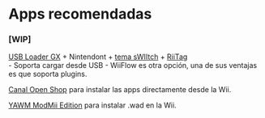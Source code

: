 # Apps recomendadas
### [WIP] 


[USB Loader GX](https://wii.guide/es_ES/usbloadergx.html) + Nintendont + [tema sWIItch](https://yuuiko.github.io/sWiich/) + [RiiTag](https://wii.guide/es_ES/riitag)  
    - Soporta cargar desde USB
    - WiiFlow es otra opción, una de sus ventajas es que soporta plugins.

[Canal Open Shop](https://wii.guide/es_ES/hbb) para instalar las apps directamente desde la Wii.

[YAWM ModMii Edition](https://oscwii.org/library/app/yawmME) para instalar .wad en la Wii.